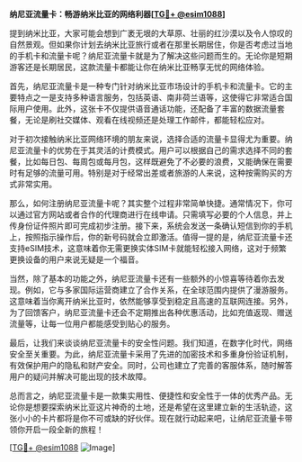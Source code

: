 **纳尼亚流量卡：畅游纳米比亚的网络利器[[TG💪+ @esim1088](https://t.me/s/esim1088)]**

提到纳米比亚，大家可能会想到广袤无垠的大草原、壮丽的红沙漠以及令人惊叹的自然景观。但如果你计划去纳米比亚旅行或者在那里长期居住，你是否考虑过当地的手机卡和流量卡呢？纳尼亚流量卡就是为了解决这些问题而生的。无论你是短期游客还是长期居民，这款流量卡都能让你在纳米比亚畅享无忧的网络体验。

首先，纳尼亚流量卡是一种专门针对纳米比亚市场设计的手机卡和流量卡。它的主要特点之一是支持多种语言服务，包括英语、南非荷兰语等，这使得它非常适合国际用户使用。此外，这张卡不仅提供语音通话功能，还配备了丰富的数据流量套餐，无论是刷社交媒体、观看在线视频还是处理工作邮件，都能轻松应对。

对于初次接触纳米比亚网络环境的朋友来说，选择合适的流量卡显得尤为重要。纳尼亚流量卡的优势在于其灵活的计费模式。用户可以根据自己的需求选择不同的套餐，比如每日包、每周包或每月包，这样既避免了不必要的浪费，又能确保在需要时有足够的流量可用。特别是对于经常出差或者旅游的人来说，这种按需购买的方式非常实用。

那么，如何注册纳尼亚流量卡呢？其实整个过程非常简单快捷。通常情况下，你可以通过官方网站或者合作的代理商进行在线申请。只需填写必要的个人信息，并上传身份证件照片即可完成初步注册。接下来，系统会发送一条确认短信到你的手机上，按照指示操作后，你的新号码就会立即激活。值得一提的是，纳尼亚流量卡还支持eSIM技术，这意味着你无需更换实体SIM卡就能轻松接入网络，这对于频繁更换设备的用户来说无疑是一个福音。

当然，除了基本的功能之外，纳尼亚流量卡还有一些额外的小惊喜等待着你去发现。例如，它与多家国际运营商建立了合作关系，在全球范围内提供了漫游服务。这意味着当你离开纳米比亚时，依然能够享受到稳定且高速的互联网连接。另外，为了回馈客户，纳尼亚流量卡还会不定期推出各种优惠活动，比如充值返现、赠送流量等，让每一位用户都能感受到贴心的服务。

最后，让我们来谈谈纳尼亚流量卡的安全性问题。我们知道，在数字化时代，网络安全至关重要。为此，纳尼亚流量卡采用了先进的加密技术和多重身份验证机制，有效保护用户的隐私和财产安全。同时，公司也建立了完善的客服体系，随时解答用户的疑问并解决可能出现的技术故障。

总而言之，纳尼亚流量卡是一款集实用性、便捷性和安全性于一体的优秀产品。无论你是想要探索纳米比亚这片神奇的土地，还是希望在这里建立新的生活轨迹，这张小小的卡片都将是你不可或缺的好伙伴。现在就行动起来吧，让纳尼亚流量卡带领你开启一段全新的旅程！

[[TG💪+ @esim1088](https://t.me/s/esim1088) ![Image](https://i.postimg.cc/4NQfJmqS/Snipaste-2025-05-13-00-14-12.png)]